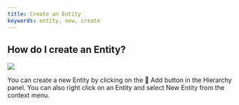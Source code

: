 ```yaml
---
title: Create an Entity
keywords: entity, new, create
---
```


## How do I create an Entity?

<img src="https://s3-eu-west-1.amazonaws.com/static.playcanvas.com/instructions/new_entity.gif"/>

You can create a new Entity by clicking on the <span class="font-icon">&#58468;</span> Add button in the Hierarchy panel. You can also right click on an Entity and select New Entity from the context menu.
